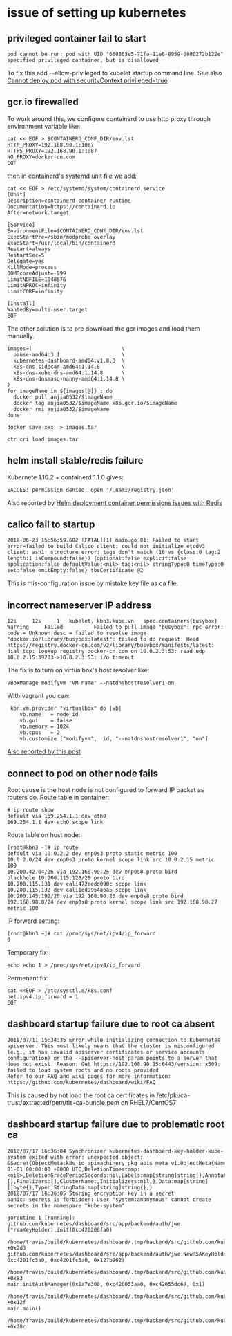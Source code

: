 # issue of setting up kubernetes

## privileged container fail to start

    pod cannot be run: pod with UID "660803e5-71fa-11e8-8959-0800272b122e" specified privileged container, but is disallowed

To fix this add --allow-privileged to kubelet startup command line.
See also [Cannot deploy pod with securityContext privileged=true][1]

## gcr.io firewalled

To work around this, we configure containerd to use http proxy through
environment variable like:

    cat << EOF > $CONTAINERD_CONF_DIR/env.lst
    HTTP_PROXY=192.168.90.1:1087
    HTTPS_PROXY=192.168.90.1:1087
    NO_PROXY=docker-cn.com
    EOF

then in containerd's systemd unit file we add:

    cat << EOF > /etc/systemd/system/containerd.service
    [Unit]
    Description=containerd container runtime
    Documentation=https://containerd.io
    After=network.target

    [Service]
    EnvironmentFile=$CONTAINERD_CONF_DIR/env.lst
    ExecStartPre=/sbin/modprobe overlay
    ExecStart=/usr/local/bin/containerd
    Restart=always
    RestartSec=5
    Delegate=yes
    KillMode=process
    OOMScoreAdjust=-999
    LimitNOFILE=1048576
    LimitNPROC=infinity
    LimitCORE=infinity

    [Install]
    WantedBy=multi-user.target
    EOF

The other solution is to pre download the gcr images and load them manually.

    images=(                             \
      pause-amd64:3.1                    \
      kubernetes-dashboard-amd64:v1.8.3  \
      k8s-dns-sidecar-amd64:1.14.8       \
      k8s-dns-kube-dns-amd64:1.14.8      \
      k8s-dns-dnsmasq-nanny-amd64:1.14.8 \
    )
    for imageName in ${images[@]} ; do
      docker pull anjia0532/$imageName
      docker tag anjia0532/$imageName k8s.gcr.io/$imageName
      docker rmi anjia0532/$imageName
    done

    docker save xxx  > images.tar

    ctr cri load images.tar

## helm install stable/redis failure

Kubernete 1.10.2 + containerd 1.1.0 gives:

    EACCES: permission denied, open '/.nami/registry.json'

Also reported by [Helm deployment container permissions issues with Redis][2]

## calico fail to startup

    2018-06-23 15:56:59.682 [FATAL][1] main.go 81: Failed to start error=failed to build Calico client: could not initialize etcdv3 client: asn1: structure error: tags don't match (16 vs {class:0 tag:2 length:1 isCompound:false}) {optional:false explicit:false application:false defaultValue:<nil> tag:<nil> stringType:0 timeType:0 set:false omitEmpty:false} tbsCertificate @2

This is mis-configuration issue by mistake key file as ca file.

## incorrect nameserver IP address

    12s		12s		1	kubelet, kbn3.kube.vn	spec.containers{busybox}	Warning		Failed			Failed to pull image "busybox": rpc error: code = Unknown desc = failed to resolve image "docker.io/library/busybox:latest": failed to do request: Head https://registry.docker-cn.com/v2/library/busybox/manifests/latest: dial tcp: lookup registry.docker-cn.com on 10.0.2.3:53: read udp 10.0.2.15:39203->10.0.2.3:53: i/o timeout

The fix is to turn on virtualbox's host resolver like:

    VBoxManage modifyvm "VM name" --natdnshostresolver1 on

With vagrant you can:

     kbn.vm.provider "virtualbox" do |vb|
        vb.name   = node_id
        vb.gui    = false
        vb.memory = 1024
        vb.cpus   = 2
        vb.customize ["modifyvm", :id, "--natdnshostresolver1", "on"]

[Also reported by this post][3]

## connect to pod on other node fails

Root cause is the host node is not configured to forward IP packet as routers do.
Route table in container:

    # ip route show
    default via 169.254.1.1 dev eth0 
    169.254.1.1 dev eth0 scope link 

Route table on host node:

    [root@kbn3 ~]# ip route
    default via 10.0.2.2 dev enp0s3 proto static metric 100 
    10.0.2.0/24 dev enp0s3 proto kernel scope link src 10.0.2.15 metric 100 
    10.200.42.64/26 via 192.168.90.25 dev enp0s8 proto bird 
    blackhole 10.200.115.128/26 proto bird 
    10.200.115.131 dev cali472eedd090c scope link 
    10.200.115.132 dev cali1ed9954a6a5 scope link 
    10.200.145.192/26 via 192.168.90.26 dev enp0s8 proto bird 
    192.168.90.0/24 dev enp0s8 proto kernel scope link src 192.168.90.27 metric 100 

IP forward setting:

    [root@kbn3 ~]# cat /proc/sys/net/ipv4/ip_forward
    0

Temporary fix:

    echo echo 1 > /proc/sys/net/ipv4/ip_forward

Permenant fix:

    cat <<EOF > /etc/sysctl.d/k8s.conf
    net.ipv4.ip_forward = 1
    EOF

## dashboard startup failure due to root ca absent

    2018/07/11 15:34:35 Error while initializing connection to Kubernetes apiserver. This most likely means that the cluster is misconfigured (e.g., it has invalid apiserver certificates or service accounts configuration) or the --apiserver-host param points to a server that does not exist. Reason: Get https://192.168.90.15:6443/version: x509: failed to load system roots and no roots provided
    Refer to our FAQ and wiki pages for more information: https://github.com/kubernetes/dashboard/wiki/FAQ

This is caused by not load the root ca certificates in /etc/pki/ca-trust/extracted/pem/tls-ca-bundle.pem on RHEL7/CentOS7

## dashboard startup failure due to problematic root ca

    2018/07/17 16:36:04 Synchronizer kubernetes-dashboard-key-holder-kube-system exited with error: unexpected object: &Secret{ObjectMeta:k8s_io_apimachinery_pkg_apis_meta_v1.ObjectMeta{Name:,GenerateName:,Namespace:,SelfLink:,UID:,ResourceVersion:,Generation:0,CreationTimestamp:0001-01-01 00:00:00 +0000 UTC,DeletionTimestamp:<nil>,DeletionGracePeriodSeconds:nil,Labels:map[string]string{},Annotations:map[string]string{},OwnerReferences:[],Finalizers:[],ClusterName:,Initializers:nil,},Data:map[string][]byte{},Type:,StringData:map[string]string{},}
    2018/07/17 16:36:05 Storing encryption key in a secret
    panic: secrets is forbidden: User "system:anonymous" cannot create secrets in the namespace "kube-system"

    goroutine 1 [running]:
    github.com/kubernetes/dashboard/src/app/backend/auth/jwe.(*rsaKeyHolder).init(0xc420206fa0)
        /home/travis/build/kubernetes/dashboard/.tmp/backend/src/github.com/kubernetes/dashboard/src/app/backend/auth/jwe/keyholder.go:131 +0x2d3
    github.com/kubernetes/dashboard/src/app/backend/auth/jwe.NewRSAKeyHolder(0x1a7ee00, 0xc4201fc5a0, 0xc4201fc5a0, 0x127b962)
        /home/travis/build/kubernetes/dashboard/.tmp/backend/src/github.com/kubernetes/dashboard/src/app/backend/auth/jwe/keyholder.go:170 +0x83
    main.initAuthManager(0x1a7e300, 0xc420053aa0, 0xc42055dc68, 0x1)
        /home/travis/build/kubernetes/dashboard/.tmp/backend/src/github.com/kubernetes/dashboard/src/app/backend/dashboard.go:183 +0x12f
    main.main()
        /home/travis/build/kubernetes/dashboard/.tmp/backend/src/github.com/kubernetes/dashboard/src/app/backend/dashboard.go:101 +0x28c

[1]: https://github.com/rancher/rancher/issues/12600
[2]: https://github.com/bitnami/bitnami-docker-redis/issues/100
[3]: https://serverfault.com/questions/453185/vagrant-virtualbox-dns-10-0-2-3-not-working
